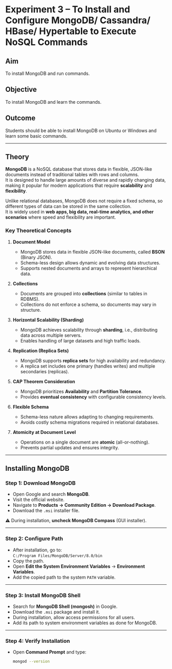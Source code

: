# Experiment 3 – To Install and Configure MongoDB/ Cassandra/ HBase/ Hypertable to Execute NoSQL Commands  

## Aim  
To install MongoDB and run commands.  

## Objective  
To install MongoDB and learn the commands.  

## Outcome  
Students should be able to install MongoDB on Ubuntu or Windows and learn some basic commands.  

---

## Theory  

**MongoDB** is a NoSQL database that stores data in flexible, JSON-like documents instead of traditional tables with rows and columns.  
It is designed to handle large amounts of diverse and rapidly changing data, making it popular for modern applications that require **scalability** and **flexibility**.  

Unlike relational databases, MongoDB does not require a fixed schema, so different types of data can be stored in the same collection.  
It is widely used in **web apps, big data, real-time analytics, and other scenarios** where speed and flexibility are important.  

### Key Theoretical Concepts  

1. **Document Model**  
   - MongoDB stores data in flexible JSON-like documents, called **BSON** (Binary JSON).  
   - Schema-less design allows dynamic and evolving data structures.  
   - Supports nested documents and arrays to represent hierarchical data.  

2. **Collections**  
   - Documents are grouped into **collections** (similar to tables in RDBMS).  
   - Collections do not enforce a schema, so documents may vary in structure.  

3. **Horizontal Scalability (Sharding)**  
   - MongoDB achieves scalability through **sharding**, i.e., distributing data across multiple servers.  
   - Enables handling of large datasets and high traffic loads.  

4. **Replication (Replica Sets)**  
   - MongoDB supports **replica sets** for high availability and redundancy.  
   - A replica set includes one primary (handles writes) and multiple secondaries (replicas).  

5. **CAP Theorem Consideration**  
   - MongoDB prioritizes **Availability** and **Partition Tolerance**.  
   - Provides **eventual consistency** with configurable consistency levels.  

6. **Flexible Schema**  
   - Schema-less nature allows adapting to changing requirements.  
   - Avoids costly schema migrations required in relational databases.  

7. **Atomicity at Document Level**  
   - Operations on a single document are **atomic** (all-or-nothing).  
   - Prevents partial updates and ensures integrity.  

---

## Installing MongoDB  

### Step 1: Download MongoDB  
- Open Google and search **MongoDB**.  
- Visit the official website.  
- Navigate to **Products → Community Edition → Download Package**.  
- Download the `.msi` installer file.  

⚠️ During installation, **uncheck MongoDB Compass** (GUI installer).  

---

### Step 2: Configure Path  
- After installation, go to:  
  `C:/Program Files/MongoDB/Server/8.0/bin`  
- Copy the path.  
- Open **Edit the System Environment Variables** → **Environment Variables**.  
- Add the copied path to the system `PATH` variable.  

---

### Step 3: Install MongoDB Shell  
- Search for **MongoDB Shell (mongosh)** in Google.  
- Download the `.msi` package and install it.  
- During installation, allow access permissions for all users.  
- Add its path to system environment variables as done for MongoDB.  

---

### Step 4: Verify Installation  
- Open **Command Prompt** and type:  
  ```bash
  mongod --version
